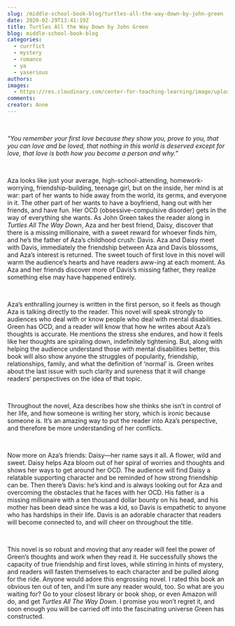 ```yaml
---
slug: /middle-school-book-blog/turtles-all-the-way-down-by-john-green
date: 2020-02-29T13:41:19Z
title: Turtles All the Way Down by John Green
blog: middle-school-book-blog
categories:
  - currfict
  - mystery
  - romance
  - ya
  - yaserious
authors:
images:
  - https://res.cloudinary.com/center-for-teaching-learning/image/upload/v1637513767/Turtles-All-the-Way-Down.jpg.jpg
comments:
creator: Anne
---
```


<div class="wp-block-image"><figure class="alignleft size-large"/></div>
<!-- /wp:image --><br /><!-- wp:paragraph -->
<p><em>“You remember your first love because they show
you, prove to you, that you can love and be loved, that nothing in this world
is deserved except for love, that love is both how you become a person and
why.” </em></p>
<!-- /wp:paragraph --><br /><!-- wp:paragraph -->
<p>Aza looks like just your average, high-school-attending,
homework-worrying, friendship-building, teenage girl, but on the inside, her
mind is at war: part of her wants to hide away from the world, its germs, and
everyone in it. The other part of her wants to have a boyfriend, hang out with
her friends, and have fun. Her OCD (obsessive-compulsive disorder) gets in the
way of everything she wants. As John Green takes the reader along in <em>Turtles
All The Way Down</em>, Aza and her best friend, Daisy, discover that there is a
missing millionaire, with a sweet reward for whoever finds him, and he’s the
father of Aza’s childhood crush: Davis. Aza and Daisy meet with Davis,
immediately the friendship between Aza and Davis blossoms, and Aza’s interest
is returned. The sweet touch of first love in this novel will warm the
audience’s hearts and have readers aww-ing at each moment. As Aza and her
friends discover more of Davis’s missing father, they realize something else
may have happened entirely.</p>
<!-- /wp:paragraph --><br /><!-- wp:paragraph -->
<p>Aza’s enthralling journey is written in the first person, so it
feels as though Aza is talking directly to the reader. This novel will speak
strongly to audiences who deal with or know people who deal with mental
disabilities. Green has OCD, and a reader will know that how he writes about
Aza’s thoughts is accurate. He mentions the stress she endures, and how it
feels like her thoughts are spiraling down, indefinitely tightening. But, along
with helping the audience understand those with mental disabilities better,
this book will also show anyone the struggles of popularity, friendship,
relationships, family, and what the definition of ‘normal’ is. Green writes
about the last issue with such clarity and sureness that it will change
readers’ perspectives on the idea of that topic.</p>
<!-- /wp:paragraph --><br /><!-- wp:paragraph -->
<p>Throughout the novel, Aza describes how she thinks she isn’t in
control of her life, and how someone is writing her story, which is ironic
because someone is. It’s an amazing way to put the reader into Aza’s
perspective, and therefore be more understanding of her conflicts.</p>
<!-- /wp:paragraph --><br /><!-- wp:paragraph -->
<p>Now more on Aza’s friends: Daisy—her name says it all. A flower,
wild and sweet. Daisy helps Aza bloom out of her spiral of worries and thoughts
and shows her ways to get around her OCD. The audience will find Daisy a
relatable supporting character and be reminded of how strong friendship can be.
Then there’s Davis: he’s kind and is always looking out for Aza and overcoming
the obstacles that he faces with her OCD. His father is a missing millionaire
with a ten thousand dollar bounty on his head, and his mother has been dead
since he was a kid, so Davis is empathetic to anyone who has hardships in their
life. Davis is an adorable character that readers will become connected to, and
will cheer on throughout the title.</p>
<!-- /wp:paragraph --><br /><!-- wp:paragraph -->
<p>This novel is so robust and moving that any reader will feel the
power of Green’s thoughts and work when they read it. He successfully shows the
capacity of true friendship and first loves, while stirring in hints of
mystery, and readers will fasten themselves to each character and be pulled
along for the ride. Anyone would adore this engrossing novel. I rated this book
an obvious ten out of ten, and I’m sure any reader would, too. So what are you
waiting for? Go to your closest library or book shop, or even Amazon will do,
and get <em>Turtles All The Way Down</em>. I promise you won’t regret it, and
soon enough you will be carried off into the fascinating universe Green has
constructed.</p>
<!-- /wp:paragraph -->
